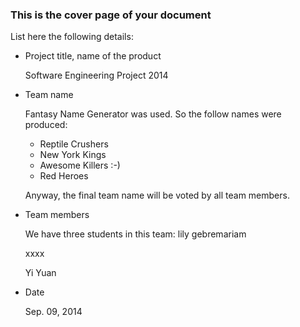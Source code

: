 ### This is the cover page of your document

List here the following details:
* Project title, name of the product

  Software Engineering Project 2014
* Team name

  Fantasy Name Generator was used. So the follow names were produced:

  * Reptile Crushers
  * New York Kings
  * Awesome Killers :-)
  * Red Heroes

  Anyway, the final team name will be voted by all team members.

* Team members

  We have three students in this team:
   lily gebremariam

   xxxx

   Yi Yuan


* Date

  Sep. 09, 2014

